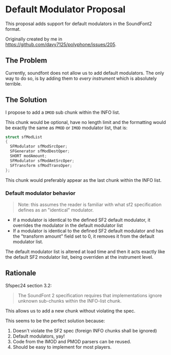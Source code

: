 # Default Modulator Proposal
This proposal adds support for default modulators in the SoundFont2 format.

Originally created by me in https://github.com/davy7125/polyphone/issues/205.

## The Problem
Currently, soundfont does not allow us to add default modulators. The only way to do so, is by adding them to _every instrument_ which is absolutely terrible.
## The Solution
I propose to add a `DMOD` sub chunk within the INFO list. 

This chunk would be optional, have no length limit and the formatting would be exactly the same as `PMOD` or `IMOD` modulator list, that is:

```c
struct sfModList
{
  SFModulator sfModSrcOper;
  SFGenerator sfModDestOper;
  SHORT modAmount;
  SFModulator sfModAmtSrcOper;
  SFTransform sfModTransOper;
};
```

This chunk would preferably appear as the last chunk within the INFO list.

### Default modulator behavior
> Note: this assumes the reader is familiar with what sf2 specification defines as an "identical" modulator.

- If a modulator is identical to the defined SF2 default modulator, it overrides the modulator in the default modulator list
- If a modulator is identical to the defined SF2 default modulator and has the "transform amount" field set to 0, it removes it from the default modulator list.

The default modulator list is altered at load time and then it acts exactly like the default SF2 modulator list, being overriden at the instrument level.

## Rationale
Sfspec24 section 3.2:
> The SoundFont 2 specification requires that implementations ignore unknown sub-chunks within the INFO-list chunk. 

This allows us to add a new chunk without violating the spec.

This seems to be the perfect solution because:
1. Doesn't violate the SF2 spec (foreign INFO chunks shall be ignored)
2. Default modulators, yay!
3. Code from the IMOD and PMOD parsers can be reused.
4. Should be easy to implement for most players.
